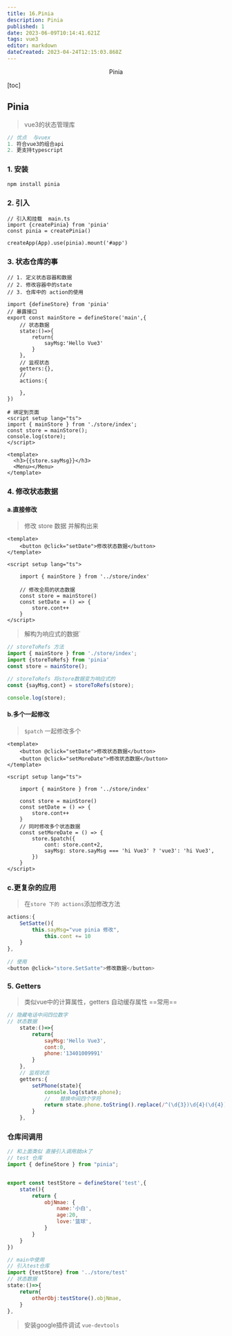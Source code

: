 ```yaml
---
title: 16.Pinia
description: Pinia
published: 1
date: 2023-06-09T10:14:41.621Z
tags: vue3
editor: markdown
dateCreated: 2023-04-24T12:15:03.868Z
---
```


<center>Pinia</center>





[toc]





## Pinia

> vue3的状态管理库

```js
// 优点  与vuex
1. 符合vue3的组合api
2. 更支持typescript 
```



### 1. 安装

```shell
npm install pinia  
```



### 2. 引入

```tsx
// 引入和挂载  main.ts
import {createPinia} from 'pinia'
const pinia = createPinia()

createApp(App).use(pinia).mount('#app')
```



### 3. 状态仓库的事

```tsx
// 1. 定义状态容器和数据
// 2. 修改容器中的state
// 3. 仓库中的 action的使用

import {defineStore} from 'pinia'
// 暴露接口
export const mainStore = defineStore('main',{
    // 状态数据
    state:()=>{
        return{
            sayMsg:'Hello Vue3'
        }
    },
    // 监视状态
    getters:{},
    // 
    actions:{

    },
})
```

```vue
# 绑定到页面
<script setup lang="ts">
import { mainStore } from './store/index';
const store = mainStore();
console.log(store);
</script>

<template>
  <h3>{{store.sayMsg}}</h3>
  <Menu></Menu>
</template>
```



### 4. 修改状态数据

#### a.直接修改

> 修改 store 数据 并解构出来

```vue
<template>
    <button @click="setDate">修改状态数据</button>
</template>

<script setup lang="ts">
 
    import { mainStore } from '../store/index'
	
    // 修改全局的状态数据
    const store = mainStore()
    const setDate = () => {
        store.cont++
    }
</script>
```

> 解构为响应式的数据`

```js
// storeToRefs 方法
import { mainStore } from './store/index';
import {storeToRefs} from 'pinia'
const store = mainStore();

// storeToRefs 将store数据变为响应式的
const {sayMsg,cont} = storeToRefs(store);

console.log(store);
```

#### b.多个一起修改

> `$patch` 一起修改多个

```vue
<template>
    <button @click="setDate">修改状态数据</button>
    <button @click="setMoreDate">修改状态数据</button>
</template>

<script setup lang="ts">
 
    import { mainStore } from '../store/index'

    const store = mainStore()
    const setDate = () => {
        store.cont++
    }
	// 同时修改多个状态数据
    const setMoreDate = () => {
        store.$patch({
            cont: store.cont+2,
            sayMsg: store.sayMsg === 'hi Vue3' ? 'vue3': 'hi Vue3',
        })
    }
</script>
```

### c.更复杂的应用

> 在`store 下的 actions`添加修改方法

```js
actions:{
    SetSatte(){
        this.sayMsg="vue pinia 修改",
            this.cont += 10
    }
},
    
// 使用
<button @click="store.SetSatte">修改数据</button>
```



### 5. Getters

> 类似vue中的计算属性，getters 自动缓存属性  ==常用==

```js
// 隐藏电话中间四位数字
// 状态数据
    state:()=>{
        return{
            sayMsg:'Hello Vue3',
            cont:0,
            phone:'13401009991'
        }
    },
    // 监视状态
    getters:{
        setPhone(state){
            console.log(state.phone);
            //   替换中间四个字符
            return state.phone.toString().replace(/^(\d{3})\d{4}(\d{4})$/,'$1****$2')
        }
    },
```



### 仓库间调用

```js
// 和上面类似 直接引入调用就ok了
// test 仓库
import { defineStore } from "pinia";


export const testStore = defineStore('test',{
    state(){
        return {
            objNmae: {
                name:'小白',
                age:20,
                love:'篮球',
            }
        }   
    }
})
```

```js
// main中使用
// 引入test仓库
import {testStore} from '../store/test'
// 状态数据
state:()=>{
    return{
        otherObj:testStore().objNmae,
    }
},
```

> 安装google插件调试 `vue-devtools`









